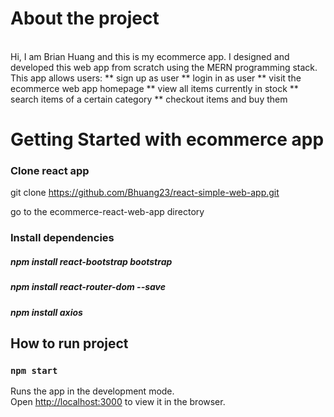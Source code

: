 # About the project

<br>
Hi, I am Brian Huang and this is my ecommerce app.
I designed and developed this web app from scratch using the MERN programming stack. 
<br/>
This app allows users:
** sign up as user
** login in as user
** visit the ecommerce web app homepage
** view all items currently in stock
** search items of a certain category
** checkout items and buy them


# Getting Started with ecommerce app

### Clone react app
git clone https://github.com/Bhuang23/react-simple-web-app.git

go to the ecommerce-react-web-app directory


### Install dependencies
##### npm install react-bootstrap bootstrap
##### npm install react-router-dom --save
##### npm install axios
## How to run project
### `npm start`

Runs the app in the development mode.\
Open [http://localhost:3000](http://localhost:3000) to view it in the browser.

